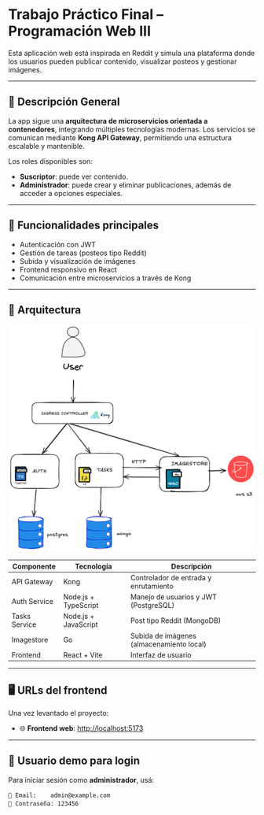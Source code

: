 # Trabajo Práctico Final – Programación Web III

Esta aplicación web está inspirada en Reddit y simula una plataforma donde los usuarios pueden publicar contenido, visualizar posteos y gestionar imágenes.

---

## 🧠 Descripción General

La app sigue una **arquitectura de microservicios orientada a contenedores**, integrando múltiples tecnologías modernas. Los servicios se comunican mediante **Kong API Gateway**, permitiendo una estructura escalable y mantenible.

Los roles disponibles son:

- **Suscriptor**: puede ver contenido.
- **Administrador**: puede crear y eliminar publicaciones, además de acceder a opciones especiales.

---

## 🎯 Funcionalidades principales

- Autenticación con JWT
- Gestión de tareas (posteos tipo Reddit)
- Subida y visualización de imágenes
- Frontend responsivo en React
- Comunicación entre microservicios a través de Kong

---

## 🧱 Arquitectura

![arquitectura](./image.png)

| Componente     | Tecnología              | Descripción                             |
|----------------|-------------------------|-----------------------------------------|
| API Gateway    | Kong                    | Controlador de entrada y enrutamiento   |
| Auth Service   | Node.js + TypeScript    | Manejo de usuarios y JWT (PostgreSQL)   |
| Tasks Service  | Node.js + JavaScript    | Post tipo Reddit (MongoDB)              |
| Imagestore     | Go                      | Subida de imágenes (almacenamiento local) |
| Frontend       | React + Vite            | Interfaz de usuario                     |

---

## 🖥️ URLs del frontend

Una vez levantado el proyecto:

- 🌐 **Frontend web**: [http://localhost:5173](http://localhost:5173)

---

## 🧪 Usuario demo para login

Para iniciar sesión como **administrador**, usá:

```bash
📧 Email:    admin@example.com
🔐 Contraseña: 123456

